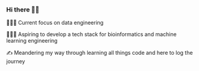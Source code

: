 ### Hi there 👋😄

👩🏻‍💻 Current focus on data engineering 

👩🏻‍🏫 Aspiring to develop a tech stack for bioinformatics and machine learning engineering

✍️ Meandering my way through learning all things code and here to log the journey

<!--
**GhostCat12/GhostCat12** is a ✨ _special_ ✨ repository because its `README.md` (this file) appears on your GitHub profile.

Here are some ideas to get you started:

- 🔭 I’m currently working on ...
- 🌱 I’m currently learning ...
- 👯 I’m looking to collaborate on ...
- 🤔 I’m looking for help with ...
- 💬 Ask me about ...
- 📫 How to reach me: ...
- 😄 Pronouns: ...
- ⚡ Fun fact: ...
-->
